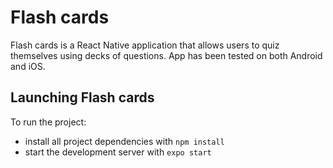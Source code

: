 # Flash cards

Flash cards is a React Native application that allows users to quiz themselves using decks of questions. App has been tested on both Android and iOS.

## Launching Flash cards

To run the project:

- install all project dependencies with `npm install`
- start the development server with `expo start`
